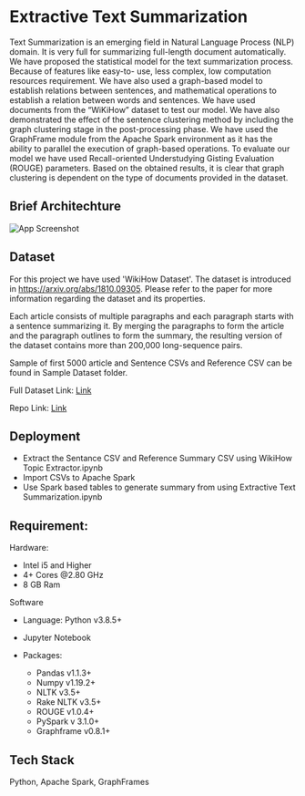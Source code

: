
# Extractive Text Summarization

Text Summarization is an emerging field in Natural Language Process (NLP) domain. It
is very full for summarizing full-length document automatically. We have proposed the
statistical model for the text summarization process. Because of features like easy-to-
use, less complex, low computation resources requirement. We have also used a graph-based
model to establish relations between sentences, and mathematical operations to establish
a relation between words and sentences. We have used documents from the “WiKiHow”
dataset to test our model. We have also demonstrated the effect of the sentence clustering
method by including the graph clustering stage in the post-processing phase. We have
used the GraphFrame module from the Apache Spark environment as it has the ability
to parallel the execution of graph-based operations. To evaluate our model we have used
Recall-oriented Understudying Gisting Evaluation (ROUGE) parameters. Based on the
obtained results, it is clear that graph clustering is dependent on the type of documents
provided in the dataset.
## Brief Architechture

![App Screenshot](https://lh3.googleusercontent.com/drive-viewer/AITFw-wyl3LiOFFsYmOW5aC8CLWnfF93FC3TVWyCGPw_nbz9IRN2wBNSaaEwRP7i1Go9x6jgJjqK_Trwz6yjaw0Pl3xz4kh_oQ=w2560-h1315)


## Dataset

For this project we have used 'WikiHow Dataset'. The dataset is introduced in https://arxiv.org/abs/1810.09305. Please refer to the paper for more information regarding the dataset and its properties.

Each article consists of multiple paragraphs and each paragraph starts with a sentence summarizing it. By merging the paragraphs to form the article and the paragraph outlines to form the summary, the resulting version of the dataset contains more than 200,000 long-sequence pairs.


Sample of first 5000 article and Sentence CSVs and Reference CSV  can be found in Sample Dataset folder.

Full Dataset Link: [Link](https://drive.google.com/file/d/1vK2YGuZT9WoX1hntUUcqpkRzy6Cq9_A_/view?usp=drive_link)

Repo Link: [Link](https://github.com/mahnazkoupaee/WikiHow-Dataset)
## Deployment

- Extract the Sentance CSV and Reference Summary CSV using WikiHow Topic Extractor.ipynb
- Import CSVs to Apache Spark
- Use Spark based tables to generate summary from using Extractive Text Summarization.ipynb

## Requirement:
Hardware:
   
- Intel i5 and Higher
- 4+ Cores @2.80 GHz
- 8 GB Ram

Software

- Language: Python v3.8.5+
- Jupyter Notebook
- Packages:
    
    - Pandas v1.1.3+
    - Numpy v1.19.2+
    - NLTK v3.5+
    - Rake NLTK v3.5+
    - ROUGE v1.0.4+
    - PySpark v 3.1.0+
    - Graphframe v0.8.1+
## Tech Stack

Python, Apache Spark, GraphFrames
